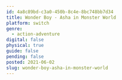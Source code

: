```yaml
---
id: 4a8c89bd-c3a0-450b-8c4e-8bc748bb7d34
title: Wonder Boy - Asha in Monster World
platform: switch
genre:
  - action-adventure
digital: false
physical: true
guide: false
pending: false
posted: 2021-06-02
slug: wonder-boy-asha-in-monster-world
---
```

